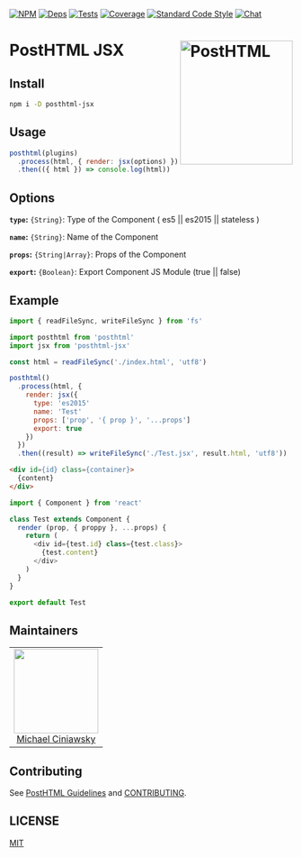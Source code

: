 [![NPM][npm]][npm-url]
[![Deps][deps]][deps-url]
[![Tests][build]][build-url]
[![Coverage][cover]][cover-url]
[![Standard Code Style][style]][style-url]
[![Chat][chat]][chat-badge]

# PostHTML JSX <img align="right" width="200" height="220" title="PostHTML" src="http://posthtml.github.io/posthtml/logo.svg">

## Install

```bash
npm i -D posthtml-jsx
```

## Usage

```js
posthtml(plugins)
  .process(html, { render: jsx(options) })
  .then(({ html }) => console.log(html))
```

## Options

**`type`:** `{String}`: Type of the Component ( es5 || es2015 || stateless )

**`name`:** `{String}`: Name of the Component

**`props`:** `{String|Array}`: Props of the Component

**`export`:** `{Boolean}`: Export Component JS Module (true || false)

## Example

```js
import { readFileSync, writeFileSync } from 'fs'

import posthtml from 'posthtml'
import jsx from 'posthtml-jsx'

const html = readFileSync('./index.html', 'utf8')

posthtml()
  .process(html, {
    render: jsx({
      type: 'es2015'
      name: 'Test'
      props: ['prop', '{ prop }', '...props']
      export: true
    })
  })
  .then((result) => writeFileSync('./Test.jsx', result.html, 'utf8'))
```

```html
<div id={id} class={container}>
  {content}
</div>
```

```js
import { Component } from 'react'

class Test extends Component {
  render (prop, { proppy }, ...props) {
    return (
      <div id={test.id} class={test.class}>
        {test.content}
      </div>
    )
  }
}

export default Test
```

## Maintainers

<table>
  <tbody>
   <tr>
    <td align="center">
      <img width="150 height="150"
      src="https://avatars.githubusercontent.com/u/5419992?v=3&s=150">
      <br />
      <a href="https://github.com/michael-ciniawsky">Michael Ciniawsky</a>
    </td>
   </tr>
  <tbody>
</table>

## Contributing

See [PostHTML Guidelines](https://github.com/posthtml/posthtml/tree/master/docs) and [CONTRIBUTING](CONTRIBUTING.md).

## LICENSE

[MIT](LICENSE)

[npm]: https://img.shields.io/npm/v/posthtml-jsx.svg
[npm-url]: https://npmjs.com/package/posthtml-jsx

[deps]: https://david-dm.org/posthtml/posthtml-jsx.svg
[deps-url]: https://david-dm.org/posthtml/posthtml-jsx

[build]: http://img.shields.io/travis/posthtml/posthtml-jsx.svg
[build-url]: https://travis-ci.org/posthtml/posthtml-jsx

[cover]: https://coveralls.io/repos/github/posthtml/posthtml-jsx/badge.svg?branch=master
[cover-url]: https://coveralls.io/github/posthtml/posthtml-jsx?branch=master

[style]: https://img.shields.io/badge/code%20style-standard-yellow.svg
[style-url]: http://standardjs.com/

[chat]: https://badges.gitter.im/posthtml/posthtml.svg
[chat-badge]: https://gitter.im/posthtml/posthtml?utm_source=badge&utm_medium=badge&utm_campaign=pr-badge&utm_content=badge"
